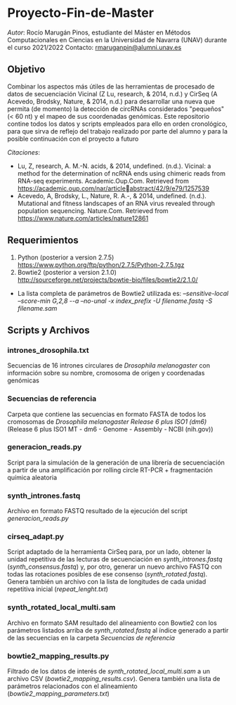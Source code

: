 # Proyecto-Fin-de-Master
*Autor*: Rocío Marugán Pinos, estudiante del Máster en Métodos Computacionales en Ciencias en la Universidad de Navarra (UNAV) durante el curso 2021/2022
Contacto: rmaruganpin@alumni.unav.es

## Objetivo
Combinar los aspectos más útiles de las herramientas de procesado de datos de secuenciación Vicinal (Z Lu, research, & 2014, n.d.) y CirSeq (A Acevedo, Brodsky, Nature, & 2014, n.d.) para desarrollar una nueva que permita (de momento) la detección de circRNAs considerados "pequeños" (< 60 nt) y el mapeo de sus coordenadas genómicas.
Este repositorio contine todos los datos y scripts empleados para ello en orden cronológico, para que sirva de reflejo del trabajo realizado por parte del alumno y para la posible continuación con el proyecto a futuro

*Citaciones*:
* Lu, Z, research, A. M.-N. acids, & 2014, undefined. (n.d.). Vicinal: a method for the 
determination of ncRNA ends using chimeric reads from RNA-seq experiments. 
Academic.Oup.Com. Retrieved from https://academic.oup.com/nar/articleabstract/42/9/e79/1257539
* Acevedo, A, Brodsky, L., Nature, R. A.-, & 2014, undefined. (n.d.). Mutational and fitness 
landscapes of an RNA virus revealed through population sequencing. Nature.Com. 
Retrieved from https://www.nature.com/articles/nature12861

## Requerimientos
1. Python (posterior a version 2.7.5)    https://www.python.org/ftp/python/2.7.5/Python-2.7.5.tgz
2. Bowtie2 (posterior a version 2.1.0)   http://sourceforge.net/projects/bowtie-bio/files/bowtie2/2.1.0/
* La lista completa de parámetros de Bowtie2 utilizada es: *–sensitive-local –score-min G,2,8 --a
–no-unal -x index_prefix -U filename.fastq -S filename.sam*

## Scripts y Archivos
### intrones_drosophila.txt
Secuencias de 16 intrones circulares de *Drosophila melanogaster* con información sobre su nombre, cromosoma de origen y coordenadas genómicas
### Secuencias de referencia
Carpeta que contiene las secuencias en formato FASTA de todos los cromosomas de *Drosophila melanogaster Release 6 plus 
ISO1 (dm6)* (Release 6 plus ISO1 MT - dm6 - Genome - Assembly - NCBI (nih.gov))
### generacion_reads.py
Script para la simulación de la generación de una librería de secuenciación a partir de una amplificación por rolling circle RT-PCR + fragmentación química aleatoria
### synth_intrones.fastq
Archivo en formato FASTQ resultado de la ejecución del script *generacion_reads.py*
### cirseq_adapt.py
Script adaptado de la herramienta CirSeq para, por un lado, obtener la unidad repetitiva de las lecturas de secuenciación en *synth_intrones.fastq* (*synth_consensus.fastq*) y, por otro, generar un nuevo archivo FASTQ con todas las rotaciones posibles de ese consenso (*synth_rotated.fastq*). Genera también un archivo con la lista de longitudes de cada unidad repetitiva inicial (*repeat_lenght.txt*)
### synth_rotated_local_multi.sam
Archivo en formato SAM resultado del alineamiento con Bowtie2 con los parámetros listados arriba de *synth_rotated.fastq* al índice generado a partir de las secuencias en la carpeta *Secuencias de referencia*
### bowtie2_mapping_results.py
Filtrado de los datos de interés de *synth_rotated_local_multi.sam* a un archivo CSV (*bowtie2_mapping_results.csv*). Genera también una lista de parámetros relacionados con el alineamiento (*bowtie2_mapping_parameters.txt*)
